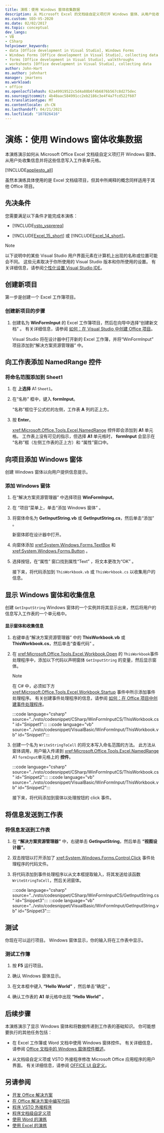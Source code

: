 ```yaml
---
title: 演练：使用 Windows 窗体收集数据
description: 从 Microsoft Excel 的文档级自定义项打开 Windows 窗体、从用户处收集信息并将该信息写入工作表单元格。
ms.custom: SEO-VS-2020
ms.date: 02/02/2017
ms.topic: conceptual
dev_langs:
- VB
- CSharp
helpviewer_keywords:
- data [Office development in Visual Studio], Windows Forms
- Windows Forms [Office development in Visual Studio], collecting data
- forms [Office development in Visual Studio], walkthroughs
- worksheets [Office development in Visual Studio], collecting data
author: John-Hart
ms.author: johnhart
manager: jmartens
ms.workload:
- office
ms.openlocfilehash: 62a49919522c5d4a88b6f4b6876b567c8d275dec
ms.sourcegitcommit: 4b40aac584991cc2eb2186c3e4f4a7fcd522f607
ms.translationtype: MT
ms.contentlocale: zh-CN
ms.lasthandoff: 04/21/2021
ms.locfileid: "107826416"
---
```

# <a name="walkthrough-collect-data-by-using-a-windows-form"></a>演练：使用 Windows 窗体收集数据
  本演练演示如何从 Microsoft Office Excel 文档级自定义项打开 Windows 窗体、从用户处收集信息并将这些信息写入工作表单元格。

 [!INCLUDE[appliesto_all](../vsto/includes/appliesto-all-md.md)]

 虽然本演练具体使用的是 Excel 文档级项目，但其中所阐释的概念同样适用于其他 Office 项目。

## <a name="prerequisites"></a>先决条件
 您需要满足以下条件才能完成本演练：

- [!INCLUDE[vsto_vsprereq](../vsto/includes/vsto-vsprereq-md.md)]

- [!INCLUDE[Excel_15_short](../vsto/includes/excel-15-short-md.md)] 或 [!INCLUDE[Excel_14_short](../vsto/includes/excel-14-short-md.md)]。

> [!NOTE]
> 以下说明中的某些 Visual Studio 用户界面元素在计算机上出现的名称或位置可能会不同。 这些元素取决于你所使用的 Visual Studio 版本和你所使用的设置。 有关详细信息，请参阅[个性化设置 Visual Studio IDE](../ide/personalizing-the-visual-studio-ide.md)。

## <a name="create-a-new-project"></a>创建新项目
 第一步是创建一个 Excel 工作簿项目。

### <a name="to-create-a-new-project"></a>创建新项目的步骤

1. 创建名为 **WinFormInput** 的 Excel 工作簿项目，然后在向导中选择“创建新文档”  。 有关详细信息，请参阅 [如何：在 Visual Studio 中创建 Office 项目](../vsto/how-to-create-office-projects-in-visual-studio.md)。

     Visual Studio 将在设计器中打开新的 Excel 工作簿，并将“WinFormInput”  项目添加到“解决方案资源管理器” 中。

## <a name="add-a-namedrange-control-to-the-worksheet"></a>向工作表添加 NamedRange 控件

### <a name="to-add-a-named-range-to-sheet1"></a>将命名范围添加到 Sheet1

1. 在 **上选择** A1 `Sheet1`。

2. 在“名称”  框中，键入 **formInput**。

      “名称”框位于公式栏的左侧，工作表 **A** 列的正上方。

3. 按 **Enter**。

     <xref:Microsoft.Office.Tools.Excel.NamedRange> 控件即会添加到 **A1** 单元格。 工作表上没有可见的指示，但选择 **A1** 单元格时， **formInput** 会显示在  “名称”框（左侧工作表的正上方）和  “属性”窗口中。

## <a name="add-a-windows-form-to-the-project"></a>向项目添加 Windows 窗体
 创建 Windows 窗体以向用户提供信息提示。

### <a name="to-add-a-windows-form"></a>添加 Windows 窗体

1. 在“解决方案资源管理器”  中选择项目 **WinFormInput**。

2. 在  “项目”菜单上，单击“添加 Windows 窗体” 。

3. 将窗体命名为 **GetInputString.vb** 或 **GetInputString.cs**，然后单击“添加” 。

    新窗体即在设计器中打开。

4. 向窗体添加 <xref:System.Windows.Forms.TextBox> 和 <xref:System.Windows.Forms.Button> 。

5. 选择按钮，在“属性”  窗口找到属性“Text”  ，将文本更改为“OK” 。

   接下来，将代码添加到 `ThisWorkbook.vb` 或 `ThisWorkbook.cs` 以收集用户的信息。

## <a name="display-the-windows-form-and-collecting-information"></a>显示 Windows 窗体和收集信息
 创建 `GetInputString` Windows 窗体的一个实例并将其显示出来，然后将用户的信息写入工作表的一个单元格中。

#### <a name="to-display-the-form-and-collect-information"></a>显示窗体和收集信息

1. 右键单击“解决方案资源管理器”  中的 **ThisWorkbook.vb** 或 **ThisWorkbook.cs**，然后单击“查看代码” 。

2. 在 <xref:Microsoft.Office.Tools.Excel.Workbook.Open> 的 `ThisWorkbook`事件处理程序中，添加以下代码以声明窗体 `GetInputString` 的变量，然后显示窗体。

   > [!NOTE]
   > 在 C# 中，必须如下方 <xref:Microsoft.Office.Tools.Excel.Workbook.Startup> 事件中所示添加事件处理程序。 有关创建事件处理程序的信息，请参阅 [如何：在 Office 项目中创建事件处理程序](../vsto/how-to-create-event-handlers-in-office-projects.md)。

    :::code language="csharp" source="../vsto/codesnippet/CSharp/WinFormInputCS/ThisWorkbook.cs" id="Snippet1":::
    :::code language="vb" source="../vsto/codesnippet/VisualBasic/WinFormInput/ThisWorkbook.vb" id="Snippet1":::

3. 创建一个名为 `WriteStringToCell` 的将文本写入命名范围的方法。 此方法从窗体调用，用户输入传递到 <xref:Microsoft.Office.Tools.Excel.NamedRange> A1 `formInput`单元格上的 **控件**。

    :::code language="csharp" source="../vsto/codesnippet/CSharp/WinFormInputCS/ThisWorkbook.cs" id="Snippet2":::
    :::code language="vb" source="../vsto/codesnippet/VisualBasic/WinFormInput/ThisWorkbook.vb" id="Snippet2":::

   接下来，将代码添加到窗体以处理按钮的 click 事件。

## <a name="send-information-to-the-worksheet"></a>将信息发送到工作表

### <a name="to-send-information-to-the-worksheet"></a>将信息发送到工作表

1. 在 **“解决方案资源管理器”** 中，右键单击 **GetInputString**，然后单击 **“视图设计器”**。

2. 双击按钮以打开添加了 <xref:System.Windows.Forms.Control.Click> 事件处理程序的代码文件。

3. 将代码添加到事件处理程序以从文本框提取输入，将其发送给该函数 `WriteStringToCell`，然后关闭窗体。

     :::code language="csharp" source="../vsto/codesnippet/CSharp/WinFormInputCS/GetInputString.cs" id="Snippet3":::
     :::code language="vb" source="../vsto/codesnippet/VisualBasic/WinFormInput/GetInputString.vb" id="Snippet3":::

## <a name="test"></a>测试
 你现在可以运行项目。 Windows 窗体显示，你的输入将在工作表中显示。

### <a name="to-test-your-workbook"></a>测试工作簿

1. 按 **F5** 运行项目。

2. 确认 Windows 窗体显示。

3. 在文本框中键入 **“Hello World”** ，然后单击“确定” 。

4. 确认工作表的 **A1** 单元格中出现 **“Hello World”** 。

## <a name="next-steps"></a>后续步骤
 本演练演示了显示 Windows 窗体和将数据传递到工作表的基础知识。 你可能想要执行的其他任务包括：

- 在 Excel 工作簿或 Word 文档中使用 Windows 窗体控件。 有关详细信息，请参阅 [Office 文档中的 Windows 窗体控件概述](../vsto/windows-forms-controls-on-office-documents-overview.md)。

- 从文档级自定义项或 VSTO 外接程序修改 Microsoft Office 应用程序的用户界面。 有关详细信息，请参阅 [OFFICE UI 自定义](../vsto/office-ui-customization.md)。

## <a name="see-also"></a>另请参阅
- [开发 Office 解决方案](../vsto/developing-office-solutions.md)
- [在 Office 解决方案中编写代码](../vsto/writing-code-in-office-solutions.md)
- [程序 VSTO 外接程序](../vsto/programming-vsto-add-ins.md)
- [程序文档级自定义项](../vsto/programming-document-level-customizations.md)
- [使用 Word 的演练](../vsto/walkthroughs-using-word.md)
- [使用 Excel 的演练](../vsto/walkthroughs-using-excel.md)
